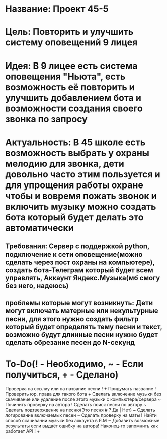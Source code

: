 # Название: Проект 45-5
# Цель: Повторить и улучшить систему оповещений 9 лицея

# Идея: В 9 лицее есть система оповещения "Ньюта", есть возможность её повторить и улучшить добавлением бота и возможности создания своего звонка по запросу

# Актуальность: В 45 школе есть возможность выбрать у охраны мелодию для звонка, дети довольно часто этим пользуется и для упрощения работы охране чтобы и вовремя пожать звонок и включить музыку можно создать бота который будет делать это автоматически

## Требования: Сервер с поддержкой python, подключение к сети оповещение(можно сделать через пост охраны на компьютере), создать бота-Телеграм который будет всем управлять, Аккаунт Яндекс.Музыка(мб смогу без него, надеюсь)

## проблемы которые могут возникнуть: Дети могут включать матерные или некультурные песни, для этого нужно создать фильтр который будет определять тему песни и текст, возможно будут длинные песни нужно будет сделать обрезание песен до N-секунд


# To-Do(! - Необходимо, ~ - Если получиться, + - Сделано)
Проверка на ссылку или на название песни ! +
Придумать название !
Проверить юр. права для такого бота +
Сделать включение музыки без скачивание или удаление после этого музыки с компьютера/сервера ~
Починить проверку на автора !
Сделать поиск песни по автору ~
Сделать подтверждение на песню(Это песня # ? Да | Нет) ~
Сделать логирование включаемых песен ~
Сделать проверку на маты !
Найти способ скачивании музыки без аккаунта в Я.М ~
Добавить возможные результаты если выдаёт ошибку на автора!
Наконец-то запомнить как работает API ! +

